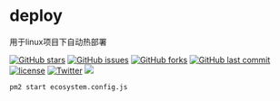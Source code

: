 # deploy
用于linux项目下自动热部署

[![GitHub stars](https://img.shields.io/github/stars/surmon-china/deploy.svg?style=flat-square)](https://github.com/surmon-china/deploy/stargazers)
[![GitHub issues](https://img.shields.io/github/issues/surmon-china/deploy.svg?style=flat-square)](https://github.com/surmon-china/deploy/issues)
[![GitHub forks](https://img.shields.io/github/forks/surmon-china/deploy.svg?style=flat-square)](https://github.com/surmon-china/deploy/network)
[![GitHub last commit](https://img.shields.io/github/last-commit/google/skia.svg?style=flat-square)](https://github.com/surmon-china/deploy)
[![license](https://img.shields.io/github/license/mashape/apistatus.svg?style=flat-square)](https://github.com/surmon-china/deploy)
[![Twitter](https://img.shields.io/twitter/url/https/github.com/surmon-china/deploy.svg?style=flat-square)](https://twitter.com/intent/tweet?url=https://github.com/surmon-china/deploy)
[![](https://badge.juejin.im/entry/58adb7f3ac502e00698607f8/likes.svg?style=flat-square)](https://juejin.im/entry/58adb7f3ac502e00698607f8/detail)

```bash
pm2 start ecosystem.config.js
```
